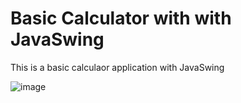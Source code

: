 # Basic Calculator with with JavaSwing

This is a basic calculaor application with JavaSwing

![image](https://user-images.githubusercontent.com/82176462/149568716-710c48a3-4f8b-4977-9a31-9871be4b2f54.png)
